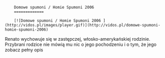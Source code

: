 
        Domowe spumoni / Homie Spumoni 2006 
        =============
        
        [![Domowe spumoni / Homie Spumoni 2006 ](http://vidos.pl/images/player.gif)](http://vidos.pl/domowe-spumoni-homie-spumoni-2006)
        
        
 Renato wychowuje się w zastępczej, włosko-amerykańskiej rodzinie. Przybrani rodzice nie mówią mu nic o jego pochodzeniu i o tym, że jego zobacz pełny opis
    
